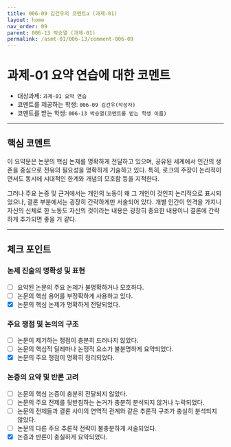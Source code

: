 ```yaml
---
title: 006-09 김건우의 코멘트a (과제-01) 
layout: home
nav_order: 09
parent: 006-13 박승열 (과제-01)
permalink: /asmt-01/006-13/comment-006-09
---
```


# 과제-01 요약 연습에 대한 코멘트

- 대상과제: `과제-01 요약 연습`
- 코멘트를 제공하는 학생: `006-09 김건우(작성자)` 
- 코멘트를 받는 학생: `006-13 박승열(코멘트를 받는 학생 이름)` 

---

## 핵심 코멘트

이 요약문은 논문의 핵심 논제를 명확하게 전달하고 있으며, 공유된 세계에서 인간의 생존을 중심으로 전유의 필요성을 명확하게 기술하고 있다. 특히, 로크의 주장이 논리적이면서도 동시에 시대적인 한계와 개념의 모호함 등을 지적한다. 

그러나 주요 논증 및 근거에서는 개인의 노동이 왜 그 개인이 것인지 논리적으로 표시되었으나, 결론 부분에서는 굉장히 간략하게만 서술되어 있다. 개별 인간이 인격을 가지니 자신의 신체로 한 노동도 자신의 것이라는 내용은 굉장히 중요한 내용이니 결론에 간략하게 추가되면 좋을 거 같다.   

---

## 체크 포인트

### 논제 진술의 명확성 및 표현  
- [ ] 요약된 논문의 주요 논제가 불명확하거나 모호하다.  
- [ ] 논문의 핵심 용어를 부정확하게 사용하고 있다.  
- [x] 논문의 핵심 논제가 명확하게 전달되었다.  

### 주요 쟁점 및 논의의 구조  
- [ ] 논문이 제기하는 쟁점이 충분히 드러나지 않았다.  
- [ ] 논문의 핵심적 딜레마나 논쟁적 요소가 불분명하게 요약되었다.  
- [x] 논문의 주요 쟁점이 명확히 정리되었다.  

### 논증의 요약 및 반론 고려  
- [ ] 논문의 핵심 논증이 충분히 전달되지 않았다.  
- [ ] 논문의 주요 전제를 뒷받침하는 논거가 충분히 분석되지 않거나 누락되었다.  
- [ ] 논문의 전제들과 결론 사이의 연역적 관계와 같은 추론적 구조가 충실히 분석되지 않았다.  
- [ ] 논문의 다른 주요 추론적 전략이 불충분하게 서술되었다.
- [x] 논증과 반론이 충실하게 요약되었다. 